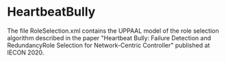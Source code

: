 # HeartbeatBully
The file RoleSelection.xml contains the UPPAAL model of the role selection algorithm described in the paper "Heartbeat Bully: Failure Detection and RedundancyRole Selection for Network-Centric Controller" published at IECON 2020. 


